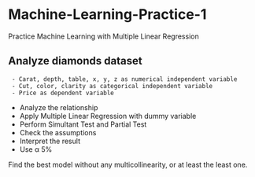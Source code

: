 # Machine-Learning-Practice-1
Practice Machine Learning with Multiple Linear Regression

## **Analyze diamonds dataset**

     - Carat, depth, table, x, y, z as numerical independent variable
     - Cut, color, clarity as categorical independent variable
     - Price as dependent variable

 - Analyze the relationship
 - Apply Multiple Linear Regression with dummy variable
 - Perform Simultant Test and Partial Test
 - Check the assumptions
 - Interpret the result
 - Use α 5%

 Find the best model without any multicollinearity, or at least the least one.
